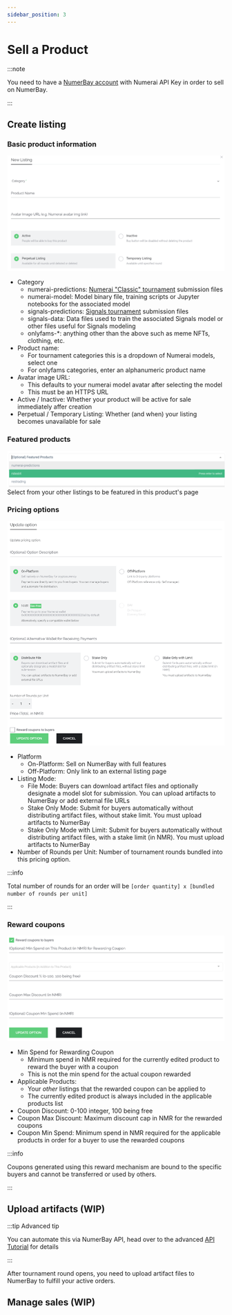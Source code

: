 ```yaml
---
sidebar_position: 3
---
```


# Sell a Product

:::note

You need to have a [NumerBay account](./set-up-account) with Numerai API Key in order to sell on NumerBay.

:::

## Create listing
### Basic product information
![Listing Basic](/img/tutorial/listingBasic.png)
* Category
    - numerai-predictions: [Numerai "Classic" tournament](https://numer.ai/tournament) submission files
    - numerai-model: Model binary file, training scripts or Jupyter notebooks for the associated model
    - signals-predictions: [Signals tournament](https://signals.numer.ai/tournament) submission files
    - signals-data: Data files used to train the associated Signals model or other files useful for Signals modeling
    - onlyfams-*: anything other than the above such as meme NFTs, clothing, etc.
* Product name:
    - For tournament categories this is a dropdown of Numerai models, select one
    - For onlyfams categories, enter an alphanumeric product name
* Avatar image URL:
    - This defaults to your numerai model avatar after selecting the model
    - This must be an HTTPS URL
* Active / Inactive: Whether your product will be active for sale immediately affer creation
* Perpetual / Temporary Listing: Whether (and when) your listing becomes unavailable for sale

### Featured products
![Listing Featured](/img/tutorial/listingFeatured.png)
Select from your other listings to be featured in this product's page

### Pricing options
![Listing Option](/img/tutorial/listingOption.png)
* Platform
    - On-Platform: Sell on NumerBay with full features
    - Off-Platform: Only link to an external listing page
* Listing Mode:
    - File Mode: Buyers can download artifact files and optionally designate a model slot for submission. You can upload artifacts to NumerBay or add external file URLs
    - Stake Only Mode: Submit for buyers automatically without distributing artifact files, without stake limit. You must upload artifacts to NumerBay
    - Stake Only Mode with Limit: Submit for buyers automatically without distributing artifact files, with a stake limit (in NMR). You must upload artifacts to NumerBay
* Number of Rounds per Unit: Number of tournament rounds bundled into this pricing option. 

:::info

Total number of rounds for an order will be `[order quantity] x [bundled number of rounds per unit]`

:::

### Reward coupons
![Listing Coupon Specs](/img/tutorial/listingCouponSpecs.png)
* Min Spend for Rewarding Coupon
    - Minimum spend in NMR required for the currently edited product to reward the buyer with a coupon
    - This is not the min spend for the actual coupon rewarded
* Applicable Products:
    - Your *other* listings that the rewarded coupon can be applied to
    - The currently edited product is always included in the applicable products list
* Coupon Discount: 0-100 integer, 100 being free
* Coupon Max Discount: Maximum discount cap in NMR for the rewarded coupons
* Coupon Min Spend: Minimum spend in NMR required for the applicable products in order for a buyer to use the rewarded coupons

:::info

Coupons generated using this reward mechanism are bound to the specific buyers and cannot be transferred or used by others.

:::

## Upload artifacts (WIP)
:::tip Advanced tip

You can automate this via NumerBay API, head over to the advanced [API Tutorial](/docs/tutorial-extras/api-automation) for details

:::

After tournament round opens, you need to upload artifact files to NumerBay to fulfill your active orders.

## Manage sales (WIP)
